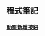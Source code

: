 ## 程式筆記
#### [動態新增按鈕](https://github.com/JJtopink/program_note/blob/master/%E5%8B%95%E6%85%8B%E6%96%B0%E5%A2%9E%E6%8C%89%E9%88%95.md)


